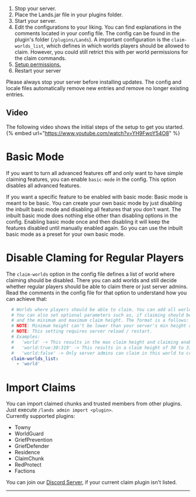 1. Stop your server.
2. Place the Lands.jar file in your plugins folder.
3. Start your server.
4. Edit the configurations to your liking. You can find explanations in the comments located in your config file. The config can be found in the plugin's folder (`/plugins/Lands`). A important configuration is the `claim-worlds_list`, which defines in which worlds players should be allowed to claim. However, you could still retrict this with per world permissions for the claim commands. 
5. [Setup permissions.](../permissions/Recommended-Permission-Setup.md)
6. Restart your server

Please always stop your server before installing updates. The config and locale files automatically remove new entries and remove no longer existing entries.

## Video
The following video shows the initial steps of the setup to get you started.
{% embed url="https://www.youtube.com/watch?v=YH9FwoY54O8" %}

# Basic Mode
If you want to turn all advanced features off and only want to have simple claiming features, you can
enable ``basic-mode`` in the config. This option disables all advanced features.

If you want a specific feature to be enabled with basic mode:
Basic mode is meant to be basic. You can create your own basic mode by just disabling the inbuilt basic mode and
disabling all features that you don't want. The inbuilt basic mode does nothing else other than disabling options in the config.
Enabling basic mode once and then disabling it will keep the features disabled until manually enabled again. So you can use the inbuilt basic mode as a preset for your
own basic mode.

# Disable Claming for Regular Players
The ``claim-worlds`` option in the config file defines a list of world where claiming should be disabled. There you can add worlds and still decide whether 
regular players should be able to claim there or just server admins. Read the comments in the config file for that option to understand how you can achieve that:
````yaml
  # Worlds where players should be able to claim. You can add all worlds by adding * to the list.
  # You can also set optional parameters such as, if claiming should be enabled for regular players without admin perms (permission: lands.admin.disabled-features)
  # and the minimum and maximum claim height. The format is a follows: <worldname>:<claiming>:<min-height>:<max-height>
  # NOTE: Minimum height can't be lower than your server's min height and maximum height can't be higher than your servers maximum height. The claim height of admin lands will always be maxed out.
  # NOTE: This setting requires server reload / restart.
  # Examples:
  #   'world' -> This results in the max claim height and claiming enabled for players.
  #   'world:true:30:319' -> This results in a claim height of 30 to 319 and claiming enabled for players.
  #   'world:false' -> Only server admins can claim in this world to create admin lands etc.
  claim-worlds_list:
    - 'world'
````

# Import Claims
You can import claimed chunks and trusted members from other plugins. Just execute `/lands admin import <plugin>`.\
Currently supported plugins: 
* Towny
* WorldGuard
* GriefPrevention
* GriefDefender
* Residence
* ClaimChunk
* RedProtect
* Factions

You can join our [Discord Server](https://discord.incredibleplugins.com), if your current claim plugin isn't listed.

***
